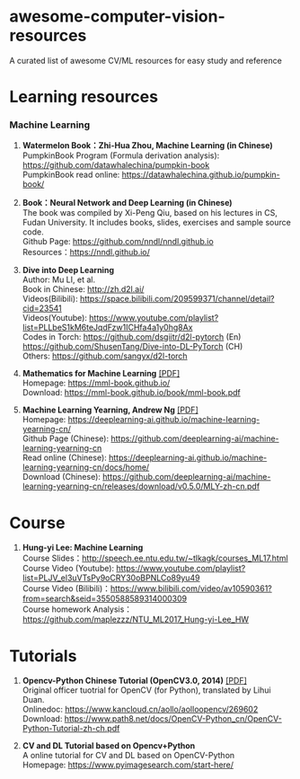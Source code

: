 # awesome-computer-vision-resources
A curated list of awesome CV/ML resources for easy study and reference



# Learning resources

### Machine Learning
1. **Watermelon Book：Zhi-Hua Zhou, Machine Learning (in Chinese)**      
PumpkinBook Program (Formula derivation analysis): https://github.com/datawhalechina/pumpkin-book     
PumpkinBook read online: https://datawhalechina.github.io/pumpkin-book/  

2. **Book：Neural Network and Deep Learning (in Chinese)**     
The book was compiled by Xi-Peng Qiu, based on his lectures in CS, Fudan University. It includes books, slides, exercises and sample source code.  \
Github Page: https://github.com/nndl/nndl.github.io     
Resources：https://nndl.github.io/ 

3. **Dive into Deep Learning**   
Author: Mu LI, et al.    
Book in Chinese: http://zh.d2l.ai/    
Videos(Bilibili): https://space.bilibili.com/209599371/channel/detail?cid=23541    
Videos(Youtube): https://www.youtube.com/playlist?list=PLLbeS1kM6teJqdFzw1ICHfa4a1y0hg8Ax     
Codes in Torch: https://github.com/dsgiitr/d2l-pytorch (En)     
                https://github.com/ShusenTang/Dive-into-DL-PyTorch (CH)    
Others: https://github.com/sangyx/d2l-torch

4. **Mathematics for Machine Learning** [[PDF]](https://github.com/tzxiang/AwesomeCV/tree/master/Docs/mml-book.pdf)    
Homepage: https://mml-book.github.io/    
Download: https://mml-book.github.io/book/mml-book.pdf 

5. **Machine Learning Yearning, Andrew Ng** [[PDF]](https://github.com/tzxiang/AwesomeCV/tree/master/Docs/MLYearning-zh-cn.pdf)   
Homepage: https://deeplearning-ai.github.io/machine-learning-yearning-cn/    
Github Page (Chinese): https://github.com/deeplearning-ai/machine-learning-yearning-cn     
Read online (Chinese): https://deeplearning-ai.github.io/machine-learning-yearning-cn/docs/home/    
Download (Chinese): https://github.com/deeplearning-ai/machine-learning-yearning-cn/releases/download/v0.5.0/MLY-zh-cn.pdf



# Course

1. **Hung-yi Lee: Machine Learning**     
Course Slides：http://speech.ee.ntu.edu.tw/~tlkagk/courses_ML17.html    
Course Video (Youtube): https://www.youtube.com/playlist?list=PLJV_el3uVTsPy9oCRY30oBPNLCo89yu49    
Course Video (Bilibili)：https://www.bilibili.com/video/av10590361?from=search&seid=3550588589314000309    
Course homework Analysis：https://github.com/maplezzz/NTU_ML2017_Hung-yi-Lee_HW


# Tutorials
1. **Opencv-Python Chinese Tutorial (OpenCV3.0, 2014)** [[PDF]](https://github.com/tzxiang/AwesomeCV/tree/master/Docs/OpenCV-Python中文教程-2014.pdf)  
Original officer tuotrial for OpenCV (for Python), translated by Lihui Duan.  
Onlinedoc: https://www.kancloud.cn/aollo/aolloopencv/269602  
Download:  https://www.path8.net/docs/OpenCV-Python_cn/OpenCV-Python-Tutorial-zh-ch.pdf

2. **CV and DL Tutorial based on Opencv+Python**  
A online tutorial for CV and DL based on OpenCV-Python    
Homepage: https://www.pyimagesearch.com/start-here/
